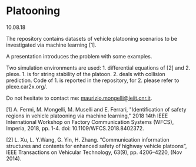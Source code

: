 # Platooning

10.08.18

The repository contains datasets of vehicle platooning scenarios to be investigated via machine learning [1]. 

A presentation introduces the problem with some examples. 

Two simulation environments are used: 1. differential equations of [2] and 2. plexe. 1. is for string stability of the platoon. 2. deals with collision prediction. Code of 1. is reported in the repository, for 2. please refer to plexe.car2x.org/.

Do not hesitate to contact me: maurizio.mongelli@ieiit.cnr.it.

[1] A. Fermi, M. Mongelli, M. Muselli and E. Ferrari, "Identification of safety regions in vehicle platooning via machine learning," 2018 14th IEEE International Workshop on Factory Communication Systems (WFCS), Imperia, 2018, pp. 1-4.
doi: 10.1109/WFCS.2018.8402372.

[2] L. Xu, L. Y.Wang, G. Yin, H. Zhang. “Communication information structures and contents for enhanced safety of highway vehicle platoons”, IEEE Transactions on Vehicular Technology, 63(9), pp. 4206–4220, (Nov 2014).
